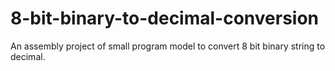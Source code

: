 # 8-bit-binary-to-decimal-conversion
An assembly project of small program model to convert 8 bit binary string to decimal.
